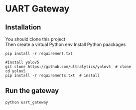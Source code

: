 # UART Gateway
## Installation
You should clone this project \
Then create a virtual Python env
Install Python paackages
```
pip install -r requirement.txt

#Install yolov5
git clone https://github.com/ultralytics/yolov5  # clone
cd yolov5
pip install -r requirements.txt  # install
```
## Run the gateway
```
python uart_gateway
```